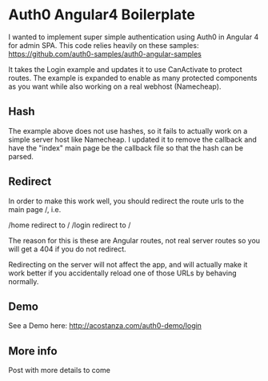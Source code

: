 # Auth0 Angular4 Boilerplate
I wanted to implement super simple authentication using Auth0 in Angular 4 for admin SPA. 
This code relies heavily on these samples: https://github.com/auth0-samples/auth0-angular-samples

It takes the Login example and updates it to use CanActivate to protect routes. The example is expanded to enable as many protected components as you want while also working on a real webhost (Namecheap).

## Hash
The example above does not use hashes, so it fails to actually work on a simple server host like Namecheap. I updated it to remove the callback and have the "index" main page be the callback file so that the hash can be parsed.

## Redirect
In order to make this work well, you should redirect the route urls to the main  page /, i.e.

/home redirect to /
/login redirect to /

The reason for this is these are Angular routes, not real server routes so you will get a 404 if you do not redirect.

Redirecting on the server will not affect the app, and will actually make it work better if you accidentally reload one of those URLs by behaving normally.
## Demo
See a Demo here: http://acostanza.com/auth0-demo/login

## More info
Post with more details to come